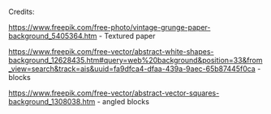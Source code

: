 Credits:

https://www.freepik.com/free-photo/vintage-grunge-paper-background_5405364.htm - Textured paper

https://www.freepik.com/free-vector/abstract-white-shapes-background_12628435.htm#query=web%20background&position=33&from_view=search&track=ais&uuid=fa9dfca4-dfaa-439a-9aec-65b87445f0ca - blocks

https://www.freepik.com/free-vector/abstract-vector-squares-background_1308038.htm - angled blocks


